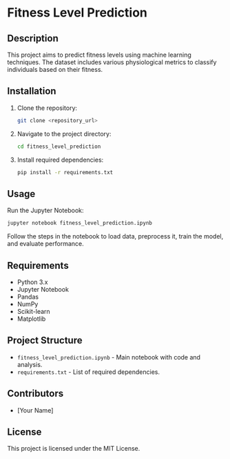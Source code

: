 # Fitness Level Prediction

## Description
This project aims to predict fitness levels using machine learning techniques. The dataset includes various physiological metrics to classify individuals based on their fitness.

## Installation
1. Clone the repository:
   ```sh
   git clone <repository_url>
   ```
2. Navigate to the project directory:
   ```sh
   cd fitness_level_prediction
   ```
3. Install required dependencies:
   ```sh
   pip install -r requirements.txt
   ```

## Usage
Run the Jupyter Notebook:
```sh
jupyter notebook fitness_level_prediction.ipynb
```

Follow the steps in the notebook to load data, preprocess it, train the model, and evaluate performance.

## Requirements
- Python 3.x
- Jupyter Notebook
- Pandas
- NumPy
- Scikit-learn
- Matplotlib

## Project Structure
- `fitness_level_prediction.ipynb` - Main notebook with code and analysis.
- `requirements.txt` - List of required dependencies.

## Contributors
- [Your Name]

## License
This project is licensed under the MIT License.

